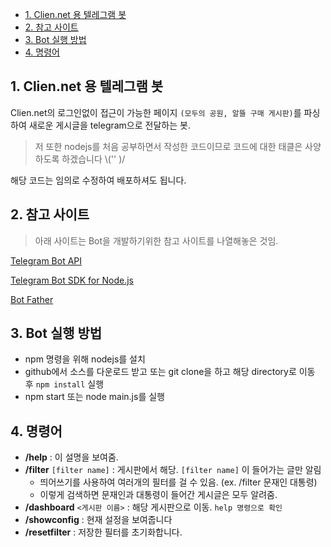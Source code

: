 <!-- TOC -->

- [1. Clien.net 용 텔레그램 봇](#1-cliennet-용-텔레그램-봇)
- [2. 참고 사이트](#2-참고-사이트)
- [3. Bot 실행 방법](#3-bot-실행-방법)
- [4. 명령어](#4-명령어)

<!-- /TOC -->

## 1. Clien.net 용 텔레그램 봇
Clien.net의 로그인없이 접근이 가능한 페이지 `(모두의 공원, 알뜰 구매 게시판)`를 파싱하여 새로운 게시글을 telegram으로 전달하는 봇.

> 저 또한 nodejs를 처음 공부하면서 작성한 코드이므로 코드에 대한 태클은 사양하도록 하겠습니다 \\('' )/

해당 코드는 임의로 수정하여 배포하셔도 됩니다.

## 2. 참고 사이트
> 아래 사이트는 Bot을 개발하기위한 참고 사이트를 나열해놓은 것임.

[Telegram Bot API](https://core.telegram.org/bots/api)

[Telegram Bot SDK for Node.js](https://github.com/yagop/node-telegram-bot-api)

[Bot Father](https://core.telegram.org/bots)

## 3. Bot 실행 방법
- npm 명령을 위해 nodejs를 설치
- github에서 소스를 다운로드 받고 또는 git clone을 하고 해당 directory로 이동 후 `npm install` 실행
- npm start 또는 node main.js를 실행

## 4. 명령어
- **/help** : 이 설명을 보여줌.
- **/filter** `[filter name]` : 게시판에서 해당. `[filter name]` 이 들어가는 글만 알림
  - 띄어쓰기를 사용하여 여러개의 필터를 걸 수 있음. (ex. /filter 문재인 대통령)
  - 이렇게 검색하면 문재인과 대통령이 들어간 게시글은 모두 알려줌.
- **/dashboard** `<게시판 이름>` : 해당 게시판으로 이동. `help 명령으로 확인`
- **/showconfig** : 현재 설정을 보여줍니다
- **/resetfilter** : 저장한 필터를 초기화합니다.